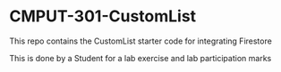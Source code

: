 # CMPUT-301-CustomList
This repo contains the CustomList starter code for integrating Firestore

This is done by a Student for a lab exercise and lab participation marks
